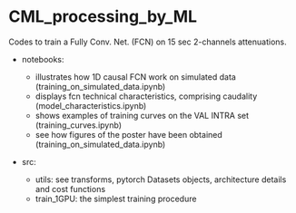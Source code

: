 # CML_processing_by_ML
Codes to train a Fully Conv. Net. (FCN) on 15 sec 2-channels attenuations.

- notebooks:
    - illustrates how 1D causal FCN work on simulated data (training_on_simulated_data.ipynb)
    - displays fcn technical characteristics, comprising caudality (model_characteristics.ipynb)
    - shows examples of training curves on the VAL INTRA set (training_curves.ipynb)
    - see how figures of the poster have been obtained (training_on_simulated_data.ipynb)

- src:
    - utils: see transforms, pytorch Datasets objects, architecture details and cost functions 
    - train_1GPU: the simplest training procedure